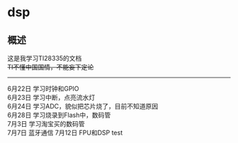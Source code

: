 # dsp 
## 概述  

这是我学习TI28335的文档  
~~TI不懂中国国情，不能妄下定论~~  

---  
6月22日 学习时钟和GPIO  
6月23日 学习中断，点亮流水灯  
6月24日 学习ADC，貌似把芯片烧了，目前不知道原因  
6月28日 学习烧录到Flash中，数码管  
7月3日  学习淘宝买的数码管  
7月7日  蓝牙通信
7月12日 FPU和DSP
test




